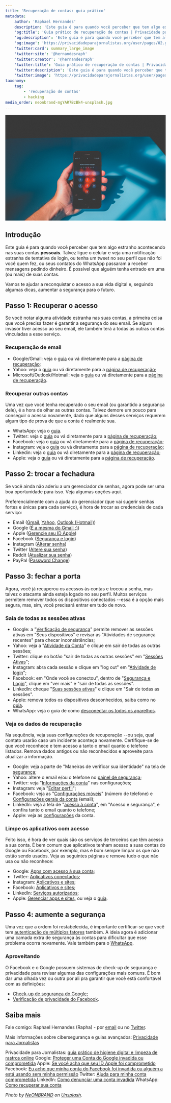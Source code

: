 ```yaml
---
title: 'Recuperação de contas: guia prático'
metadata:
    author: 'Raphael Hernandes'
    description: 'Este guia é para quando você perceber que tem algo estranho acontecendo nas suas contas. Talvez ligue o celular e veja uma notificação estranha de tentativa de login, ou tenha um tweet no seu perfil que não foi você quem fez, ou seus contatos do WhatsApp passaram a receber mensagens pedindo dinheiro. Vamos te ajudar a reconquistar o acesso a sua vida digital e, seguindo algumas dicas, aumentar a segurança para o futuro.'
    'og:title': 'Guia prático de recuperação de contas | Privacidade para Jornalistas'
    'og:description': 'Este guia é para quando você perceber que tem algo estranho acontecendo nas suas contas. Talvez ligue o celular e veja uma notificação estranha de tentativa de login, ou tenha um tweet no seu perfil que não foi você quem fez, ou seus contatos do WhatsApp passaram a receber mensagens pedindo dinheiro. Vamos te ajudar a reconquistar o acesso a sua vida digital e, seguindo algumas dicas, aumentar a segurança para o futuro.'
    'og:image': 'https://privacidadeparajornalistas.org/user/pages/02.guias/16.recuperacao-de-contas-guia-pratico/neonbrand-mgYAR7BzBk4-unsplash.jpg'
    'twitter:card': summary_large_image
    'twitter:site': '@hernandesraph'
    'twitter:creator': '@hernandesraph'
    'twitter:title': 'Guia prático de recuperação de contas | Privacidade para Jornalistas'
    'twitter:description': 'Este guia é para quando você perceber que tem algo estranho acontecendo nas suas contas. Talvez ligue o celular e veja uma notificação estranha de tentativa de login, ou tenha um tweet no seu perfil que não foi você quem fez, ou seus contatos do WhatsApp passaram a receber mensagens pedindo dinheiro. Vamos te ajudar a reconquistar o acesso a sua vida digital e, seguindo algumas dicas, aumentar a segurança para o futuro.'
    'twitter:image': 'https://privacidadeparajornalistas.org/user/pages/02.guias/16.recuperacao-de-contas-guia-pratico/neonbrand-mgYAR7BzBk4-unsplash.jpg'
taxonomy:
    tag:
        - 'recuperação de contas'
        - hacking
media_order: neonbrand-mgYAR7BzBk4-unsplash.jpg
---
```


![](neonbrand-mgYAR7BzBk4-unsplash.jpg)
  
## Introdução

Este guia é para quando você perceber que tem algo estranho acontecendo nas suas contas **pessoais**. Talvez ligue o celular e veja uma notificação estranha de tentativa de login, ou tenha um tweet no seu perfil que não foi você quem fez, ou seus contatos do WhatsApp passaram a receber mensagens pedindo dinheiro. É possível que alguém tenha entrado em uma (ou mais) de suas contas.

Vamos te ajudar a reconquistar o acesso a sua vida digital e, seguindo algumas dicas, aumentar a segurança para o futuro.

## Passo 1: Recuperar o acesso

Se você notar alguma atividade estranha nas suas contas, a primeira coisa que você precisa fazer é garantir a segurança do seu email. Se algum invasor tiver acesso ao seu email, ele também terá a todas as outras contas vinculadas a esse serviço.

### Recuperação de email

* Google/Gmail: veja o [guia](https://support.google.com/accounts/answer/6294825?hl=pt-BR) ou vá diretamente para a [página de recuperação](https://accounts.google.com/signin/recovery);
* Yahoo: veja o [guia](https://br.ajuda.yahoo.com/kb/account) ou vá diretamente para a [página de recuperação](https://login.yahoo.com/account/challenge/username?ref=recovery&authMechanism=secondary&done=https%3A%2F%2Fwww.yahoo.com%2F&sessionIndex=Qw--);
* Microsoft/Outlook/Hotmail: veja o [guia](https://support.microsoft.com/pt-br/account-billing/ajuda-com-o-formul%C3%A1rio-de-recupera%C3%A7%C3%A3o-de-conta-microsoft-b19c02d1-a782-dee6-93c3-dc8113b20c42) ou vá diretamente para a [página de recuperação](https://account.live.com/password/reset).

### Recuperar outras contas

Uma vez que você tenha recuperado o seu email (ou garantido a segurança dele), é a hora de olhar as outras contas. Talvez demore um pouco para conseguir o acesso novamente, dado que alguns desses serviços requerem algum tipo de prova de que a conta é realmente sua.

* WhatsApp: veja o [guia](https://faq.whatsapp.com/general/account-and-profile/stolen-accounts).
* Twitter: veja o [guia](https://help.twitter.com/pt/safety-and-security) ou vá diretamente para a [página de recuperação](https://twitter.com/account/begin_password_reset);
* Facebook: veja o [guia](https://www.facebook.com/help/231208473756221) ou vá diretamente para a [página de recuperação](https://www.facebook.com/login/identify/?ctx=recover&ars=facebook_login);
* Instagram: veja o [guia](https://help.instagram.com/374546259294234) ou vá diretamente para a [página de recuperação](https://www.instagram.com/accounts/password/reset/);
* Linkedin: veja o [guia](https://www.linkedin.com/help/linkedin/answer/56363/reporting-a-hacked-account?lang=pt) ou vá diretamente para a [página de recuperação](https://www.linkedin.com/uas/request-password-reset);
* Apple: veja o [guia](https://support.apple.com/pt-br/HT204921) ou vá diretamente para a [página de recuperação](https://iforgot.apple.com/).

## Passo 2: trocar a fechadura

Se você ainda não aderiu a um gerenciador de senhas, agora pode ser uma boa oportunidade para isso. Veja algumas opções aqui.

Preferencialmente com a ajuda do gerenciador (que vai sugerir senhas fortes e únicas para cada serviço), é hora de trocar as credenciais de cada serviço:

* Email ([Gmail](https://support.google.com/accounts/answer/41078?co=GENIE.Platform%3DDesktop&hl=pt-br), [Yahoo](https://br.ajuda.yahoo.com/kb/Como-redefinir-ou-alterar-sua-senha-do-Yahoo-sln27051.html), [Outlook (Hotmail)](https://support.microsoft.com/pt-br/office/alterar-sua-senha-no-outlook-com-2138d690-811c-4545-b2f3-e4dbe80c9735))
* Google ([É a mesma do Gmail ;)](https://support.google.com/accounts/answer/41078?co=GENIE.Platform%3DDesktop&hl=pt-br))
* Apple ([Gerencie seu ID Apple](https://appleid.apple.com/account/manage))
* Facebook ([Segurança e login](https://www.facebook.com/settings?tab=security))
* Instagram ([Alterar senha](https://www.instagram.com/accounts/password/change/))
* Twitter ([Altere sua senha](https://twitter.com/settings/password))
* Reddit ([Atualizar sua senha](https://www.reddit.com/prefs/update/))
* PayPal ([Password Change](https://www.paypal.com/myaccount/security/password/change))

## Passo 3: fechar a porta

Agora, você já recuperou os acessos às contas e trocou a senha, mas talvez o atacante ainda esteja logado no seu perfil. Muitos serviços permitem remover todos os dispositivos conectados --essa é a opção mais segura, mas, sim, você precisará entrar em tudo de novo.

### Saia de todas as sessões ativas

* Google: a "[Verificação de segurança](https://myaccount.google.com/security-checkup/)" permite remover as sessões ativas em "Seus dispositivos" e revisar as "Atividades de segurança recentes" para checar inconsistências;
* Yahoo: veja a "[Atividade da Conta](https://login.yahoo.com/account/activity)" e clique em sair de todas as outras sessões;
* Twitter: clique no botão "sair de todas as outras sessões" em "[Sessões Ativas](https://twitter.com/settings/sessions)";
* Instagram: abra cada sessão e clique em "log out" em "[Atividade de login](https://www.instagram.com/session/login_activity/)";
* Facebook: em "Onde você se conectou", dentro de "[Segurança e Login](https://www.facebook.com/settings?tab=security)", clique em "ver mais" e "sair de todas as sessões".
* LinkedIn: cheque "[Suas sessões ativas](https://www.linkedin.com/psettings/sessions)" e clique em "Sair de todas as sessões".
* Apple: remova todos os dispositivos desconhecidos, saiba como no [guia](https://support.apple.com/pt-br/HT205064).
* WhatsApp: veja o guia de como [desconectar os todos os aparelhos](https://faq.whatsapp.com/web/download-and-installation/how-to-log-in-or-out).

### Veja os dados de recuperação

Na sequência, veja suas configurações de recuperação --ou seja, qual contato usarão caso um incidente aconteça novamente. Certifique-se de que você reconhece e tem acesso a tanto o email quanto o telefone listados. Remova dados antigos ou não reconhecidos e aproveite para atualizar a informação.

* Google: veja a parte de "Maneiras de verificar sua identidade" na tela de [segurança](https://myaccount.google.com/security);
* Yahoo: altere o email e/ou o telefone no [painel de segurança](https://login.yahoo.com/account/security);
* Twitter: veja "[Informações da conta](https://twitter.com/settings/your_twitter_data/account)" nas configurações;
* Instagram: veja "[Editar perfil](https://www.instagram.com/accounts/edit/)";
* Facebook: veja as "[Configurações móveis](https://www.facebook.com/settings?tab=mobile)" (número de telefone) e [Configurações gerais da conta](https://www.facebook.com/settings?tab=account) (email);
* LinkedIn: veja a tela de "[acesso à conta](https://www.linkedin.com/psettings/sign-in-and-security)", em "Acesso e segurança", e confira tanto o email quanto o telefone;
* Apple: veja as [configurações](https://appleid.apple.com/account/manage) da conta.

### Limpe os aplicativos com acesso

Feito isso, é hora de ver quais são os serviços de terceiros que têm acesso a sua conta. É bem comum que aplicativos tenham acesso a suas contas do Google ou Facebook, por exemplo, mas é bom sempre limpar os que não estão sendo usados. Veja as seguintes páginas e remova tudo o que não usa ou não reconhece:

* Google: [Apps com acesso à sua conta](https://myaccount.google.com/permissions);
* Twitter: [Aplicativos conectados](https://twitter.com/settings/connected_apps);
* Instagram: [Aplicativos e sites](https://www.instagram.com/accounts/manage_access/);
* Facebook: [Aplicativos e sites](https://www.facebook.com/settings?tab=applications&ref=settings);
* LinkedIn: [Serviços autorizados](https://www.linkedin.com/psettings/permitted-services);
* Apple: [Gerenciar apps e sites](https://appleid.apple.com/account/manage), ou veja o [guia](https://support.apple.com/pt-br/HT210426).

## Passo 4: aumente a segurança

Uma vez que a ordem foi restabelecida, é importante certificar-se que você tem [autenticação de múltiplos fatores](/guias/higiene-digital-e-limpeza-de-rastros-online-guia-pratico#passo3configuraesdeprivacidadeea-...) também. A ideia agora é adicionar uma camada extra de segurança às contas para dificultar que esse problema ocorra novamente. Vale também para o [WhatsApp](https://faq.whatsapp.com/general/verification/about-two-step-verification?category=5245245).

### Aproveitando

O Facebook e o Google possuem sistemas de check-up de segurança e privacidade para revisar algumas das configurações mais comuns. É bom dar uma olhada vez ou outra por ali pra garantir que você está confortável com as definições:

* [Check-up de segurança do Google](https://myaccount.google.com/security-checkup);
* [Verificação de privacidade do Facebook](https://www.facebook.com/privacy/checkup/?source=settings_and_privacy).

## Saiba mais

Fale comigo: Raphael Hernandes (Rapha) - por [email](mailto:r@privacidadeparajornalistas.org) ou no [Twitter](https://twitter.com/hernandesraph).

Mais informações sobre cibersegurança e guias avançados: [Privacidade para Jornalistas](https://privacidadeparajornalistas.org/)

Privacidade para Jornalistas: [guia prático de higiene digital e limpeza de rastros online](guias/higiene-digital-e-limpeza-de-rastros-online-guia-pratico)
Google: [Proteger uma Conta do Google invadida ou comprometida](https://support.google.com/accounts/answer/6294825?hl=pt-BR)
Apple: [Se você acha que seu ID Apple foi comprometido](https://support.apple.com/pt-br/HT204145)
Facebook: [Eu acho que minha conta do Facebook foi invadida ou alguém a está usando sem minha permissão](https://www.facebook.com/help/203305893040179)
Twitter: [Ajuda para minha conta comprometida](https://help.twitter.com/pt/safety-and-security/twitter-account-compromised)
LinkedIn: [Como denunciar uma conta invadida](https://www.linkedin.com/help/linkedin/answer/56363/reporting-a-hacked-account)
WhatsApp: [Como recuperar sua conta](https://faq.whatsapp.com/general/account-and-profile/stolen-accounts)

_Photo by [NeONBRAND](https://unsplash.com/@neonbrand?utm_source=unsplash&utm_medium=referral&utm_content=creditCopyText) on [Unsplash](https://unsplash.com/s/photos/cybersecurity?utm_source=unsplash&utm_medium=referral&utm_content=creditCopyText)._
